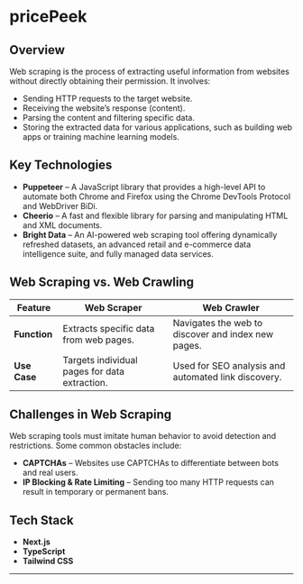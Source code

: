 # pricePeek

## Overview

Web scraping is the process of extracting useful information from websites without directly obtaining their permission. It involves:

- Sending HTTP requests to the target website.
- Receiving the website’s response (content).
- Parsing the content and filtering specific data.
- Storing the extracted data for various applications, such as building web apps or training machine learning models.

## Key Technologies

- **Puppeteer** – A JavaScript library that provides a high-level API to automate both Chrome and Firefox using the Chrome DevTools Protocol and WebDriver BiDi.
- **Cheerio** – A fast and flexible library for parsing and manipulating HTML and XML documents.
- **Bright Data** – An AI-powered web scraping tool offering dynamically refreshed datasets, an advanced retail and e-commerce data intelligence suite, and fully managed data services.

## Web Scraping vs. Web Crawling

| Feature      | Web Scraper                                   | Web Crawler                                         |
| ------------ | --------------------------------------------- | --------------------------------------------------- |
| **Function** | Extracts specific data from web pages.        | Navigates the web to discover and index new pages.  |
| **Use Case** | Targets individual pages for data extraction. | Used for SEO analysis and automated link discovery. |

## Challenges in Web Scraping

Web scraping tools must imitate human behavior to avoid detection and restrictions. Some common obstacles include:

- **CAPTCHAs** – Websites use CAPTCHAs to differentiate between bots and real users.
- **IP Blocking & Rate Limiting** – Sending too many HTTP requests can result in temporary or permanent bans.

## Tech Stack

- **Next.js**
- **TypeScript**
- **Tailwind CSS**

---
